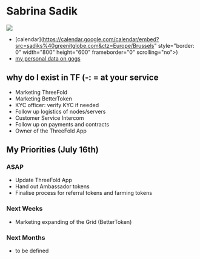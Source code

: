 # Sabrina Sadik
![](https://docs.greenitglobe.com/gig/data_team/raw/master/team/gig/varia/sabrina_sadik/unprocessed.jpg)

- [calendar](https://calendar.google.com/calendar/embed?src=sadiks%40greenitglobe.com&ctz=Europe/Brussels" style="border: 0" width="800" height="600" frameborder="0" scrolling="no"></iframe>)
- [my personal data on gogs](https://docs.greenitglobe.com/gig/data_team/src/master/team/gig/varia/sabrina_sadik/person.toml)

## why do I exist in TF (-: = at your service

- Marketing ThreeFold 
- Marketing BetterToken
- KYC officer: verify KYC if needed
- Follow up logistics of nodes/servers
- Customer Service Intercom
- Follow up on payments and contracts
- Owner of the ThreeFold App



## My Priorities (July 16th)



### ASAP

- Update ThreeFold App
- Hand out Ambassador tokens
- Finalise process for referral tokens and farming tokens



### Next Weeks

- Marketing expanding of the Grid (BetterToken)


### Next Months

- to be defined
